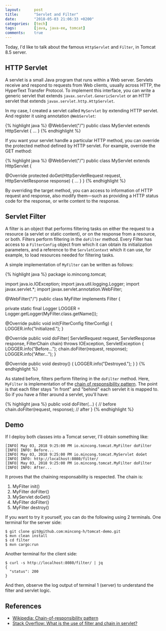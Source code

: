 ```yaml
---
layout:      post
title:       "Servlet and Filter"
date:        "2018-05-03 21:06:33 +0200"
categories:  [tech]
tags:        [java, java-ee, tomcat]
comments:    true
---
```


Today, I'd like to talk about the famous `HttpServlet` and `Filter`, in
Tomcat 8.5 server.

<!--more-->

## HTTP Servlet

A servlet is a small Java program that runs within a Web server. Servlets
receive and respond to requests from Web clients, usually across HTTP, the
HyperText Transfer Protocol. To implement this interface, you can write a
generic servlet that extends `javax.servlet.GenericServlet` or an HTTP servlet
that extends `javax.servlet.http.HttpServlet`.

In my case, I created a servlet called `MyServlet` by extending HTTP servlet.
And register it using annotation `@WebServlet`:

{% highlight java %}
@WebServlet("/")
public class MyServlet extends HttpServlet {
  ...
}
{% endhighlight %}

If you want your servlet handle a particular HTTP method, you can override the
protected method defined by HTTP servlet. For example, override the GET method:

{% highlight java %}
@WebServlet("/")
public class MyServlet extends HttpServlet {

  @Override
  protected doGet(HttpServletRequest request, HttpServletResponse response) {
    ...
  }
}
{% endhighlight %}

By overriding the target method, you can access to information of HTTP request
and response, also modify them—such as providing a HTTP status code for the
response, or write content to the response.

## Servlet Filter

A filter is an object that performs filtering tasks on either the request to a
resource (a servlet or static content), or on the response from a resource, or
both. Filters perform filtering in the `doFilter` method. Every Filter has
access to a `FilterConfig` object from which it can obtain its initialization
parameters, and a reference to the `ServletContext` which it can use, for
example, to load resources needed for filtering tasks.

A simple implementation of `MyFilter` can be written as follows:

{% highlight java %}
package io.mincong.tomcat;

import java.io.IOException;
import java.util.logging.Logger;
import javax.servlet.*;
import javax.servlet.annotation.WebFilter;

@WebFilter("/")
public class MyFilter implements Filter {

  private static final Logger LOGGER = Logger.getLogger(MyFilter.class.getName());

  @Override
  public void init(FilterConfig filterConfig) {
    LOGGER.info("Initialized.");
  }

  @Override
  public void doFilter(
      ServletRequest request,
      ServletResponse response,
      FilterChain chain) throws IOException, ServletException {
    LOGGER.info("Before...");
    chain.doFilter(request, response);
    LOGGER.info("After...");
  }

  @Override
  public void destroy() {
    LOGGER.info("Destroyed.");
  }
}
{% endhighlight %}

As stated before, filters perform filtering in the `doFilter` method. Here,
`MyFilter` is implementation of the [chain of responsibility pattern][1]. The
point is that each filter stays "in front" and "behind" each servlet it is
mapped to. So if you have a filter around a servlet, you'll have:

{% highlight java %}
public void doFilter(...) {
  // before
  chain.doFilter(request, response);
  // after
}
{% endhighlight %}

## Demo

If I deploy both classes into a Tomcat server, I'll obtain something like:

```
[INFO] May 03, 2018 9:25:00 PM io.mincong.tomcat.MyFilter doFilter
[INFO] INFO: Before...
[INFO] May 03, 2018 9:25:00 PM io.mincong.tomcat.MyServlet doGet
[INFO] INFO: http://localhost:8080/filter/
[INFO] May 03, 2018 9:25:00 PM io.mincong.tomcat.MyFilter doFilter
[INFO] INFO: After...
```

It proves that the chaining responsability is respected. The chain is:

1. MyFilter init()
2. MyFilter doFilter()
3. MyServlet doGet()
4. MyFilter doFilter()
5. MyFilter destroy()

If you want to try it yourself, you can do the following using 2 terminals. One
terminal for the server side:

```
$ git clone git@github.com:mincong-h/tomcat-demo.git
$ mvn clean install
$ cd filter
$ mvn cargo:run
```

Another terminal for the client side:

```
$ curl -s http://localhost:8080/filter/ | jq
{
  "status": 200
}
```

And then, observe the log output of terminal 1 (server) to understand the filter
and servlet logic.

## References

- [Wikipedia: Chain-of-responsibility pattern][1]
- [Stack Overflow: What is the use of filter and chain in servlet?][2]

[2]: https://stackoverflow.com/questions/4122870/what-is-the-use-of-filter-and-chain-in-servlet
[1]: https://en.wikipedia.org/wiki/Chain-of-responsibility_pattern
